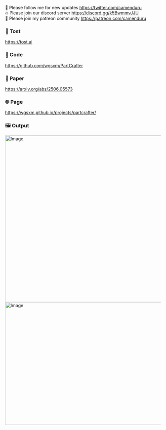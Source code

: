 🐣 Please follow me for new updates https://twitter.com/camenduru <br />
🔥 Please join our discord server https://discord.gg/k5BwmmvJJU <br />
🥳 Please join my patreon community https://patreon.com/camenduru <br />

###  🥪 Tost
https://tost.ai

### 🧬 Code
https://github.com/wgsxm/PartCrafter

### 📄 Paper
https://arxiv.org/abs/2506.05573

### 🌐 Page
https://wgsxm.github.io/projects/partcrafter/

### 🖼 Output

<img width="960" height="540" alt="Image" src="https://github.com/user-attachments/assets/09e6891d-9ecc-4ca0-90df-02f3cf0a2cb5" />

<img width="816" height="398" alt="Image" src="https://github.com/user-attachments/assets/25ba059d-0c42-4e60-923d-4c9022359372" />
